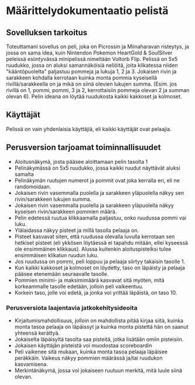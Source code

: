 # Määrittelydokumentaatio pelistä

## Sovelluksen tarkoitus

Toteuttamani sovellus on peli, joka on Picrossin ja Miinaharavan risteytys, ja jossa on sama idea, 
kuin Nintendon Pokemon HeartGold & SoulSilver peleissä esiintyvässä minipelissä nimeltään Voltorb Flip. 
Pelissä on 5x5 ruudukko, jossa on aluksi samannäköisiä neliöitä, joita klikatessa niiden "kääntöpuolelta" 
paljastuu pommeja ja lukuja 1, 2 ja 3. Jokaisen rivin ja sarakkeen kohdalla kerrotaan kuinka 
monta pommia kyseisellä rivillä/sarakkeella on ja mikä on siinä olevien lukujen summa. 
(Esim. jos rivillä on 1, pommi, pommi, 3 ja 2, kerrottaisiin pommeja olevan 2 ja summan olevan 6). 
Pelin ideana on löytää ruudukosta kaikki kakkoset ja kolmoset. 

## Käyttäjät
Pelissä on vain yhdenlaisia käyttäjiä, eli kaikki käyttäjät ovat pelaajia.

## Perusversion tarjoamat toiminnallisuudet

* Aloitusnäkymä, josta pääsee aloittamaan pelin tasolta 1 
* Pelinäkymässä on 5x5 ruudukko, jossa kaikki ruudut näyttävät aluksi samalta
* Pelinäkymän ruutujen numerot ja pommit ovat joka kerralla eri, eli ne randomoidaan.
* Jokaisen rivin vasemmalla puolella ja sarakkeen yläpuolella näkyy sen rivin/sarakkeen 
lukujen summa.
* Jokaisen rivin vasemmalla puolella ja sarakkeen yläpuolella näkyy kyseisen rivin/sarakkeen 
pommien määrä. 
* Pelin edetessä ruutua klikkaamalla paljastuu, onko ruudussa pommi vai luku.
* Ylälaidassa näkyy pisteet ja millä tasolla pelaaja on. 
* Pisteet kasvavat siten, että ruudussa olevalla luvulla kerrotaan sen hetkiset pisteet (eli ykkösen 
löytäessä ei tapahdu mitään, ellei kyseessä ole ensimmäinen klikkaus). Alussa kuitenkin 
aloituspisteiksi tulee ensimmäisen klikatun ruudun luku.
* Jos ruudussa on pommi, peli loppuu ja pelaaja siirtyy takaisin tasolle 1.
* Kun kaikki kakkoset ja kolmoset on löydetty, taso on läpäisty ja pelaaja pääsee 
etenemään seuraavalle tasolle.
* Pommien minimi- ja maksimimäärä kasvavat sitä myöten, mitä korkeammalle tasolle edetään, jolloin peli vaikeentuu.
* Korkein taso, jolle voi edetä, ja jonka voi yrittää läpäistä, on taso 10. 

### Perusversiota laajentavia jatkokehitysideoita
* Kirjaitumismahdollisuus, jolloin on mahdollista pitää kirjaa siitä, kuinka monta tasoa pelaaja on läpäissyt ja kuinka monta pistettä hän on saanut 
yhteensä kerättyä.
* Jokaiselta läpäisyltä tasolta saa pisteitä, jotka lisätään omiin pisteisiin.
* Jokaisen käyttäjän pisteistä voi muodostaa scoreboardin
* Peli vaikenee sitä mukaan, kuinka monta tasoa pelaaja läpäisee peräkkäin. Vaikeus näkyy pommien määrässä ja/tai ruudukon kasvamisena. 
* Merkintänäkymä, jossa voi jokaiseen ruutuun merkitä, mitä luule siinä olevan.  
